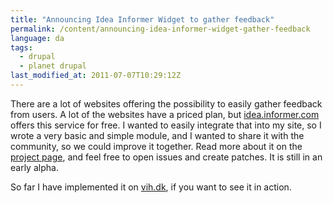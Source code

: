 ```yaml
---
title: "Announcing Idea Informer Widget to gather feedback"
permalink: /content/announcing-idea-informer-widget-gather-feedback
language: da
tags:
  - drupal
  - planet drupal
last_modified_at: 2011-07-07T10:29:12Z
---
```


There are a lot of websites offering the possibility to easily gather feedback from users. A lot of the websites have a priced plan, but [idea.informer.com](http://idea.informer.com) offers this service for free. I wanted to easily integrate that into my site, so I wrote a very basic and simple module, and I wanted to share it with the community, so we could improve it together. Read more about it on the [project page](http://drupal.org/project/ideainformer_widget), and feel free to open issues and create patches. It is still in an early alpha.

So far I have implemented it on [vih.dk](http://vih.dk), if you want to see it in action.
